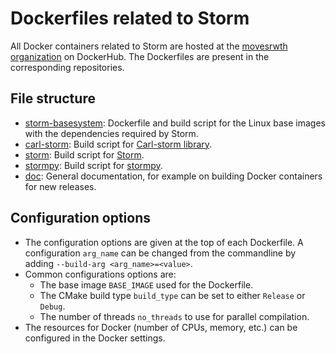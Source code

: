 # Dockerfiles related to Storm

All Docker containers related to Storm are hosted at the [movesrwth organization](https://hub.docker.com/u/movesrwth) on DockerHub.
The Dockerfiles are present in the corresponding repositories.

## File structure
- [storm-basesystem](storm-basesystem): Dockerfile and build script for the Linux base images with the dependencies required by Storm.
- [carl-storm](carl-storm): Build script for [Carl-storm library](https://github.com/moves-rwth/carl-storm).
- [storm](storm): Build script for [Storm](https://github.com/moves-rwth/storm/).
- [stormpy](stormpy): Build script for [stormpy](https://github.com/moves-rwth/stormpy/).
- [doc](doc): General documentation, for example on building Docker containers for new releases.

## Configuration options
- The configuration options are given at the top of each Dockerfile.
   A configuration `arg_name` can be changed from the commandline by adding `--build-arg <arg_name>=<value>`.
- Common configurations options are:
    * The base image `BASE_IMAGE` used for the Dockerfile.
    * The CMake build type `build_type` can be set to either `Release` or `Debug`.
    * The number of threads `no_threads` to use for parallel compilation.
- The resources for Docker (number of CPUs, memory, etc.) can be configured in the Docker settings.

